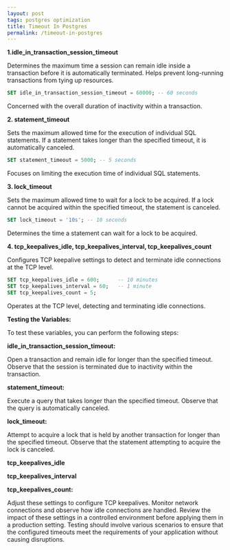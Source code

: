 ```yaml
---
layout: post
tags: postgres optimization
title: Timeout In Postgres
permalink: /timeout-in-postgres
---
```

**1.idle_in_transaction_session_timeout** 

Determines the maximum time a session can remain idle inside a transaction before it is automatically terminated.
Helps prevent long-running transactions from tying up resources.

```sql
SET idle_in_transaction_session_timeout = 60000; -- 60 seconds
```

Concerned with the overall duration of inactivity within a transaction.

**2. statement_timeout**

Sets the maximum allowed time for the execution of individual SQL statements.
If a statement takes longer than the specified timeout, it is automatically canceled.

```sql
SET statement_timeout = 5000; -- 5 seconds
```

Focuses on limiting the execution time of individual SQL statements.

**3. lock_timeout**

Sets the maximum allowed time to wait for a lock to be acquired.
If a lock cannot be acquired within the specified timeout, the statement is canceled.

```sql
SET lock_timeout = '10s'; -- 10 seconds
```

Determines the time a statement can wait for a lock to be acquired.

**4. tcp_keepalives_idle, tcp_keepalives_interval, tcp_keepalives_count**

Configures TCP keepalive settings to detect and terminate idle connections at the TCP level.

```sql
SET tcp_keepalives_idle = 600;      -- 10 minutes
SET tcp_keepalives_interval = 60;   -- 1 minute
SET tcp_keepalives_count = 5;
```

Operates at the TCP level, detecting and terminating idle connections.

**Testing the Variables:**

To test these variables, you can perform the following steps:

**idle_in_transaction_session_timeout:**

Open a transaction and remain idle for longer than the specified timeout.
Observe that the session is terminated due to inactivity within the transaction.

**statement_timeout:**

Execute a query that takes longer than the specified timeout.
Observe that the query is automatically canceled.

**lock_timeout:**

Attempt to acquire a lock that is held by another transaction for longer than the specified timeout.
Observe that the statement attempting to acquire the lock is canceled.

**tcp_keepalives_idle**

**tcp_keepalives_interval**

**tcp_keepalives_count:**

Adjust these settings to configure TCP keepalives.
Monitor network connections and observe how idle connections are handled.
Review the impact of these settings in a controlled environment before applying them in a production setting. 
Testing should involve various scenarios to ensure that the configured timeouts meet the requirements of your application without causing disruptions.